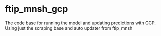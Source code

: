 # ftip_mnsh_gcp
The code base for running the model and updating predictions with GCP. Using just the scraping base and auto updater from ftip_mnsh
